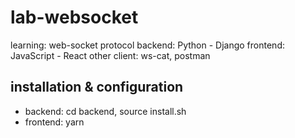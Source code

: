 # lab-websocket
learning: web-socket protocol
backend: Python - Django
frontend: JavaScript - React
other client: ws-cat, postman

## installation & configuration
- backend: cd backend, source install.sh
- frontend: yarn